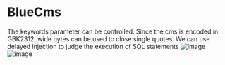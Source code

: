 # BlueCms
The keywords parameter can be controlled. Since the cms is encoded in GBK2312, wide bytes can be used to close single quotes. We can use delayed injection to judge the execution of SQL statements
![image](https://user-images.githubusercontent.com/75420214/236658344-8d4cb68c-a9b9-44fb-a6e7-f9d6060eb038.png)
![image](https://user-images.githubusercontent.com/75420214/236658362-b592a055-7843-4f1b-9809-bdf09a2909b0.png)

